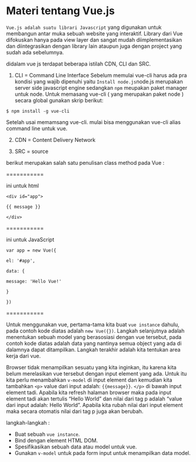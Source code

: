 # Materi tentang Vue.js

`Vue.js adalah suatu librari Javascript` yang digunakan untuk membangun antar muka sebuah website yang interaktif. Library dari Vue difokuskan hanya pada view layer dan sangat mudah diimplementasikan dan diintegrasikan dengan library lain ataupun juga dengan project yang sudah ada sebelumnya.

didalam vue js terdapat beberapa istilah CDN, CLI dan SRC.

1. CLI = Command Line Interface
Sebelum memulai vue-cli harus ada pra kondisi yang wajib dipenuhi yaitu `Install node.js`node.js merupakan server side javascript engine sedangkan `npm` meupakan paket manager untuk node.
Untuk memasang vue-cli ( yang merupakan paket node ) secara global gunakan skrip berikut:

`$ npm install -g vue-cli`

Setelah usai memamsang vue-cli. mulai bisa menggunakan vue-cli alias command line untuk vue.

2. CDN = Content Delivery Network

3. SRC = source


berikut merupakan salah satu penulisan class method pada Vue :

===========

ini untuk html

`<div id="app">`

`{{ message }}`

`</div>`

===========

ini untuk JavaScript

`var app = new Vue({`

`el: '#app',`

`data: {`

`message: 'Hello Vue!'`

`}`

`})`

===========

Untuk menggunakan vue, pertama-tama kita buat `vue instance` dahulu, pada contoh kode diatas adalah `new Vue({})`. Langkah selanjutnya adalah menentukan sebuah model yang berasosiasi dengan vue tersebut, pada contoh kode diatas adalah data yang nantinya semua object yang ada di dalamnya dapat ditampilkan. Langkah terakhir adalah kita tentukan area kerja dari vue.

Browser tidak menampilkan sesuatu yang kita inginkan, itu karena kita belum merelasikan vue tersebut dengan input element yang ada. Untuk itu kita perlu menambahkan `v-model` di input element dan kemudian kita tambahkan `<p>` value dari input adalah: `{{message}}`. `</p>` di bawah input element tadi. Apabila kita refresh halaman browser maka pada input element tadi akan tertulis “Hello World” dan nilai dari tag p adalah “value dari input adalah: Hello World”. Apabila kita rubah nilai dari input element maka secara otomatis nilai dari tag p juga akan berubah.

langkah-langkah :

- Buat sebuah `vue instance`.
- Bind dengan element HTML DOM.
- Spesifikasikan sebuah data atau model untuk vue.
- Gunakan `v-model` untuk pada form input untuk menampilkan data model.
